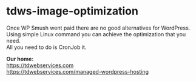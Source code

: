 # tdws-image-optimization
Once WP Smush went paid there are no good alternatives for WordPress.  
Using simple Linux command you can achieve the optimization that you need.  
All you need to do is CronJob it.  

**Our home:**  
https://tdwebservices.com  
https://tdwebservices.com/managed-wordpress-hosting
